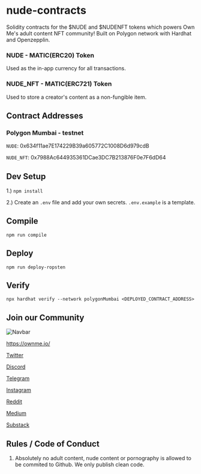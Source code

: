 # nude-contracts

Solidity contracts for the $NUDE and $NUDENFT tokens which powers Own Me's adult content NFT community!
Built on Polygon network with Hardhat and Openzepplin.

### NUDE - MATIC(ERC20) Token

Used as the in-app currency for all transactions.

### NUDE_NFT - MATIC(ERC721) Token

Used to store a creator's content as a non-fungible item.

## Contract Addresses

### Polygon Mumbai - testnet

`NUDE`: 0x634f11ae7E174229B39a605772C1008D6d979cdB

`NUDE_NFT`: 0x7988Ac644935361DCae3DC7B213876F0e7F6dD64

## Dev Setup

1.) `npm install`

2.) Create an `.env` file and add your own secrets. `.env.example` is a template.

## Compile

`npm run compile`

## Deploy

`npm run deploy-ropsten`

## Verify

`npx hardhat verify --network polygonMumbai <DEPLOYED_CONTRACT_ADDRESS>`

## Join our Community

![Navbar](https://user-images.githubusercontent.com/27584221/137842947-f80ab90a-cbba-4382-b729-dfb94e0e32f0.png)

https://ownme.io/

[Twitter](https://twitter.com/own_me_nft)

[Discord](https://discord.gg/Ww5nckNGpS)

[Telegram](https://t.me/own_me_nft)

[Instagram](https://www.instagram.com/own_me_nft/)

[Reddit](https://www.reddit.com/r/OwnMeNFT/)

[Medium](https://medium.com/@own.me.nft)

[Substack](https://ownme.substack.com/)

## Rules / Code of Conduct

1. Absolutely no adult content, nude content or pornography is allowed to be commited to Github. We only publish clean code.
